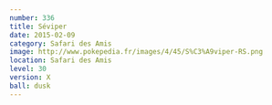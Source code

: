 ```yaml
---
number: 336
title: Séviper
date: 2015-02-09
category: Safari des Amis
image: http://www.pokepedia.fr/images/4/45/S%C3%A9viper-RS.png
location: Safari des Amis
level: 30
version: X
ball: dusk
---
```

